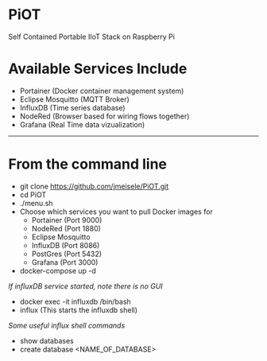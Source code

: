 # PiOT
Self Contained Portable IIoT Stack on Raspberry Pi

# Available Services Include
- Portainer (Docker container management system)
- Eclipse Mosquitto (MQTT Broker)
- InfluxDB (Time series database)
- NodeRed (Browser based for wiring flows together)
- Grafana (Real Time data vizualization)

----------------------
# From the command line
- git clone https://github.com/jmeisele/PiOT.git
- cd PiOT
- ./menu.sh
- Choose which services you want to pull Docker images for
    - Portainer (Port 9000)
    - NodeRed (Port 1880)
    - Eclipse Mosquitto
    - InfluxDB (Port 8086)
    - PostGres (Port 5432)
    - Grafana (Port 3000)
- docker-compose up -d

*If influxDB service started, note there is no GUI*
- docker exec -it influxdb /bin/bash
- influx (This starts the influxdb shell)

*Some useful influx shell commands*
- show databases
- create database <NAME_OF_DATABASE>


